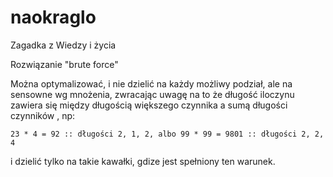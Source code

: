 # naokraglo
Zagadka z Wiedzy i życia

Rozwiązanie "brute force"

Można optymalizować, i nie dzielić na każdy możliwy podział, ale na sensowne wg mnożenia, zwracając uwagę na to że długość iloczynu zawiera się między długością większego czynnika a sumą długości czynników , np:

`23 * 4 = 92 :: długości 2, 1, 2, albo 99 * 99 = 9801 :: długości 2, 2, 4`

i dzielić tylko na takie kawałki, gdize jest spełniony ten warunek.
